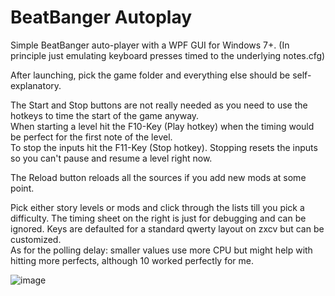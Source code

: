 # BeatBanger Autoplay

Simple BeatBanger auto-player with a WPF GUI for Windows 7+.
(In principle just emulating keyboard presses timed to the underlying notes.cfg)

After launching, pick the game folder and everything else should be self-explanatory.

The Start and Stop buttons are not really needed as you need to use the hotkeys to time the start of the game anyway. <br>
When starting a level hit the F10-Key (Play hotkey) when the timing would be perfect for the first note of the level. <br>
To stop the inputs hit the F11-Key (Stop hotkey). Stopping resets the inputs so you can't pause and resume a level right now.

The Reload button reloads all the sources if you add new mods at some point.

Pick either story levels or mods and click through the lists till you pick a difficulty. The timing sheet on the right is just for debugging and can be ignored.
Keys are defaulted for a standard qwerty layout on zxcv but can be customized. <br>
As for the polling delay: smaller values use more CPU but might help with hitting more perfects, although 10 worked perfectly for me.

![image](https://github.com/user-attachments/assets/6773d644-2e68-499c-b890-4e93d48467f5)
